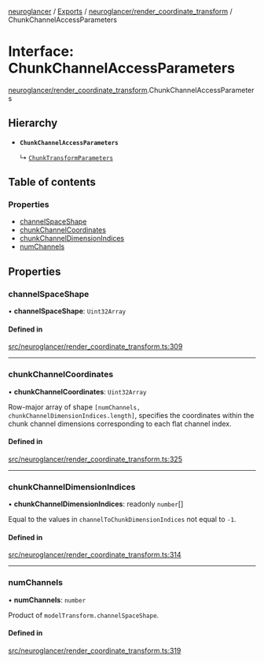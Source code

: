 [neuroglancer](../README.md) / [Exports](../modules.md) / [neuroglancer/render\_coordinate\_transform](../modules/neuroglancer_render_coordinate_transform.md) / ChunkChannelAccessParameters

# Interface: ChunkChannelAccessParameters

[neuroglancer/render_coordinate_transform](../modules/neuroglancer_render_coordinate_transform.md).ChunkChannelAccessParameters

## Hierarchy

- **`ChunkChannelAccessParameters`**

  ↳ [`ChunkTransformParameters`](neuroglancer_render_coordinate_transform.ChunkTransformParameters.md)

## Table of contents

### Properties

- [channelSpaceShape](neuroglancer_render_coordinate_transform.ChunkChannelAccessParameters.md#channelspaceshape)
- [chunkChannelCoordinates](neuroglancer_render_coordinate_transform.ChunkChannelAccessParameters.md#chunkchannelcoordinates)
- [chunkChannelDimensionIndices](neuroglancer_render_coordinate_transform.ChunkChannelAccessParameters.md#chunkchanneldimensionindices)
- [numChannels](neuroglancer_render_coordinate_transform.ChunkChannelAccessParameters.md#numchannels)

## Properties

### channelSpaceShape

• **channelSpaceShape**: `Uint32Array`

#### Defined in

[src/neuroglancer/render_coordinate_transform.ts:309](https://github.com/ActiveBrainAtlas2/neuroglancer/blob/91617476/src/neuroglancer/render_coordinate_transform.ts#L309)

___

### chunkChannelCoordinates

• **chunkChannelCoordinates**: `Uint32Array`

Row-major array of shape `[numChannels, chunkChannelDimensionIndices.length]`, specifies the
coordinates within the chunk channel dimensions corresponding to each flat channel index.

#### Defined in

[src/neuroglancer/render_coordinate_transform.ts:325](https://github.com/ActiveBrainAtlas2/neuroglancer/blob/91617476/src/neuroglancer/render_coordinate_transform.ts#L325)

___

### chunkChannelDimensionIndices

• **chunkChannelDimensionIndices**: readonly `number`[]

Equal to the values in `channelToChunkDimensionIndices` not equal to `-1`.

#### Defined in

[src/neuroglancer/render_coordinate_transform.ts:314](https://github.com/ActiveBrainAtlas2/neuroglancer/blob/91617476/src/neuroglancer/render_coordinate_transform.ts#L314)

___

### numChannels

• **numChannels**: `number`

Product of `modelTransform.channelSpaceShape`.

#### Defined in

[src/neuroglancer/render_coordinate_transform.ts:319](https://github.com/ActiveBrainAtlas2/neuroglancer/blob/91617476/src/neuroglancer/render_coordinate_transform.ts#L319)
